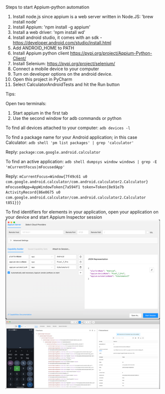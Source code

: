 Steps to start Appium-python automation
1) Install node.js since appium is a web server written in Node.JS: 'brew install node'
2) Install Appium: 'npm install -g appium'
3) Install a web driver: 'npm install wd'
4) Install android studio, it comes with an sdk - https://developer.android.com/studio/install.html
5) Add ANDROID_HOME to PATH
6) Install Appium python client https://pypi.org/project/Appium-Python-Client/
7) Install Selenium: https://pypi.org/project/selenium/
8) Connect a mobile device to your computer
9) Turn on developer options on the android device.
10) Open this project in PyCharm
11) Select CalculatorAndroidTests and hit the Run button

Tips:

Open two terminals:
1) Start appium in the first tab
2) Use the second window for adb commands or python

To find all devices attached to your computer:
`adb devices -l`

To find a package name for your Android application; in this case Calculator:
`adb shell 'pm list packages' | grep 'calculator'`

Reply:
`package:com.google.android.calculator`

To find an active application:
`adb shell dumpsys window windows | grep -E 'mCurrentFocus|mFocusedApp'`

Reply:
  `mCurrentFocus=Window{7f49c61 u0 com.google.android.calculator/com.android.calculator2.Calculator}`
  `mFocusedApp=AppWindowToken{7a594f1 token=Token{8e91e7b ActivityRecord{86e0675 u0 com.google.android.calculator/com.android.calculator2.Calculator t851}}}`

To find identifiers for elements in your application, open your application on your device and start Appium Inspector session
![img_1.png](img_1.png)
![img.png](img.png)

